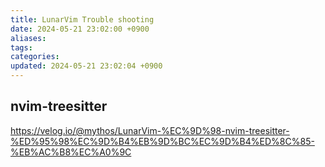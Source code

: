 ```yaml
---
title: LunarVim Trouble shooting
date: 2024-05-21 23:02:00 +0900
aliases: 
tags: 
categories: 
updated: 2024-05-21 23:02:04 +0900
---
```


## nvim-treesitter

https://velog.io/@mythos/LunarVim-%EC%9D%98-nvim-treesitter-%ED%95%98%EC%9D%B4%EB%9D%BC%EC%9D%B4%ED%8C%85-%EB%AC%B8%EC%A0%9C

